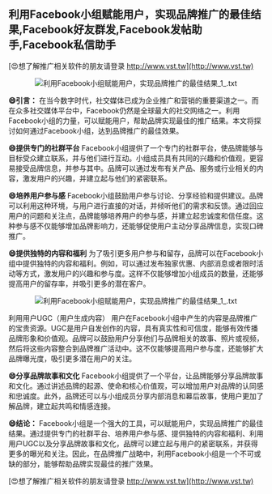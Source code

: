 ## **利用Facebook小组赋能用户，实现品牌推广的最佳结果,Facebook好友群发,Facebook发帖助手,Facebook私信助手**

[😍想了解推广相关软件的朋友请登录 http://www.vst.tw](http://www.vst.tw)

 <center><img src="https://vst.tw/MP4/tuiguang/png/3.png" alt="利用Facebook小组赋能用户，实现品牌推广的最佳结果_1_.txt"></center>

**😄引言：**
在当今数字时代，社交媒体已成为企业推广和营销的重要渠道之一。而在众多社交媒体平台中，Facebook仍然是全球最大的社交网络之一。利用Facebook小组的力量，可以赋能用户，帮助品牌实现最佳的推广结果。本文将探讨如何通过Facebook小组，达到品牌推广的最佳效果。

**😄提供专门的社群平台**
Facebook小组提供了一个专门的社群平台，使品牌能够与目标受众建立联系，并与他们进行互动。小组成员具有共同的兴趣和价值观，更容易接受品牌信息，并参与其中。品牌可以通过发布有关产品、服务或行业相关的内容，激发用户的兴趣，并建立起与他们的紧密联系。

**😄培养用户参与感**
Facebook小组鼓励用户参与讨论、分享经验和提供建议。品牌可以利用这种环境，与用户进行直接的对话，并倾听他们的需求和反馈。通过回应用户的问题和关注点，品牌能够培养用户的参与感，并建立起忠诚度和信任度。这种参与感不仅能够增加品牌影响力，还能够促使用户主动分享品牌信息，实现口碑推广。

**😄提供独特的内容和福利**
为了吸引更多用户参与和留存，品牌可以在Facebook小组中提供独特的内容和福利。例如，可以通过发布独家优惠、内部消息或者限时活动等方式，激发用户的兴趣和参与度。这样不仅能够增加小组成员的数量，还能够提高用户的留存率，并吸引更多的潜在客户。

 <center><img src="https://vst.tw/MP4/tuiguang/png/1.png" alt="利用Facebook小组赋能用户，实现品牌推广的最佳结果_1_.txt"></center>

利用用户UGC（用户生成内容）
用户在Facebook小组中产生的内容是品牌推广的宝贵资源。UGC是用户自发创作的内容，具有真实性和可信度，能够有效传播品牌形象和价值观。品牌可以鼓励用户分享他们与品牌相关的故事、照片或视频，然后将这些内容整合到品牌推广活动中。这不仅能够提高用户参与度，还能够扩大品牌曝光度，吸引更多潜在用户的关注。

**😄分享品牌故事和文化**
Facebook小组提供了一个平台，让品牌能够分享品牌故事和文化。通过讲述品牌的起源、使命和核心价值观，可以增加用户对品牌的认同感和忠诚度。此外，品牌还可以与小组成员分享内部消息和幕后故事，使用户更加了解品牌，建立起共鸣和情感连接。

**😄结论：**
Facebook小组是一个强大的工具，可以赋能用户，实现品牌推广的最佳结果。通过提供专门的社群平台、培养用户参与感、提供独特的内容和福利、利用用户UGC以及分享品牌故事和文化，品牌可以建立起与用户的紧密联系，并获得更多的曝光和关注。因此，在品牌推广战略中，利用Facebook小组是一个不可或缺的部分，能够帮助品牌实现最佳的推广效果。

[😍想了解推广相关软件的朋友请登录 http://www.vst.tw](http://www.vst.tw)



